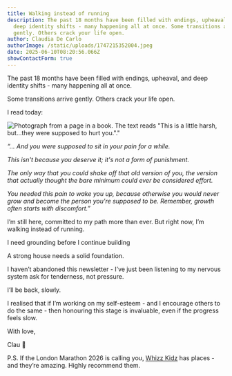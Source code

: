 ```yaml
---
title: Walking instead of running
description: The past 18 months have been filled with endings, upheaval, and
  deep identity shifts - many happening all at once. Some transitions arrive
  gently. Others crack your life open.
author: Claudia De Carlo
authorImage: /static/uploads/1747215352004.jpeg
date: 2025-06-10T08:20:56.066Z
showContactForm: true
---
```

The past 18 months have been filled with endings, upheaval, and deep identity shifts - many happening all at once.

Some transitions arrive gently. Others crack your life open.

I read today:

![Photograph from a page in a book. The text reads "This is a little harsh, but...they were supposed to hurt you."."](/static/uploads/0f364311-afe1-4d4e-ba8b-6bdc4acc3086_4032x3024.webp)

*“… And you were supposed to sit in your pain for a while.*

*This isn't because you deserve it; it's not a form of punishment.*

*The only way that you could shake off that old version of you, the version that actually thought the bare minimum could ever be considered effort.*

*You needed this pain to wake you up, because otherwise you would never grow and become the person you're supposed to be. Remember, growth often starts with discomfort.”*

I’m still here, committed to my path more than ever. But right now, I’m walking instead of running.

I need grounding before I continue building

A strong house needs a solid foundation.

I haven’t abandoned this newsletter - I’ve just been listening to my nervous system ask for tenderness, not pressure.

I’ll be back, slowly.

I realised that if I’m working on my self-esteem - and I encourage others to do the same - then honouring this stage is invaluable, even if the progress feels slow.

With love,

Clau 🌿

P.S. If the London Marathon 2026 is calling you, [Whizz Kidz](https://www.whizz-kidz.org.uk/) has places - and they’re amazing. Highly recommend them.

